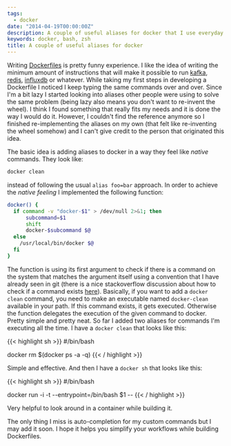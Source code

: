 ```yaml
---
tags:
  - docker
date: "2014-04-19T00:00:00Z"
description: A couple of useful aliases for docker that I use everyday
keywords: docker, bash, zsh
title: A couple of useful aliases for docker
---
```


Writing [Dockerfiles](http://docs.docker.io/reference/builder/) is pretty funny
experience. I like the idea of writing the minimum amount of instructions that
will make it possible to run
[kafka](http://wurstmeister.github.io/kafka-docker/),
[redis](http://docs.docker.io/examples/running_redis_service/),
[influxdb](https://index.docker.io/u/lucapette/influxdb/) or whatever. While
taking my first steps in developing a Dockerfile I noticed I keep typing the
same commands over and over. Since I'm a bit lazy I started looking into aliases
other people were using to solve the same problem (being lazy also means you
don't want to re-invent the wheel). I think I found something that really fits
my needs and it is done the way I would do it. However, I couldn't find the
reference anymore so I finished re-implementing the aliases on my own (that felt
like re-inventing the wheel somehow) and I can't give credit to the person that
originated this idea.

The basic idea is adding aliases to docker in a way they feel like _native_
commands. They look like:

```sh
docker clean
```

instead of following the usual `alias foo=bar` approach. In order to achieve
the _native feeling_ I implemented the following function:

```sh
docker() {
  if command -v "docker-$1" > /dev/null 2>&1; then
      subcommand=$1
      shift
      docker-$subcommand $@
  else
    /usr/local/bin/docker $@
  fi
}
```

The function is using its first argument to check if there is a command on the
system that matches the argument itself using a convention that I have already
seen in git (there is a nice stackoverflow discussion about how to check if a
command exists
[here](http://stackoverflow.com/questions/592620/how-to-check-if-a-program-exists-from-a-bash-script)).
Basically, if you want to add a `docker clean` command, you need to make an
executable named `docker-clean` available in your path. If this command exists,
it gets executed. Otherwise the function delegates the execution of the given
command to docker. Pretty simple and pretty neat. So far I added two aliases for
commands I'm executing all the time. I have a `docker clean` that looks like
this:

{{< highlight sh >}}
#/bin/bash

docker rm $(docker ps -a -q)
{{< / highlight >}}

Simple and effective. And then I have a `docker sh` that looks like this:

{{< highlight sh >}}
#/bin/bash

docker run -i -t --entrypoint=/bin/bash $1 --
{{< / highlight >}}

Very helpful to look around in a container while building it.

The only thing I miss is auto-completion for my custom commands but I may add it
soon. I hope it helps you simplify your workflows while building Dockerfiles.
